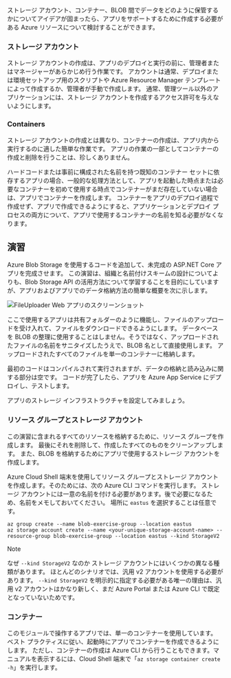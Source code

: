 ストレージ アカウント、コンテナー、BLOB 間でデータをどのように保管するかについてアイデアが固まったら、アプリをサポートするために作成する必要がある Azure リソースについて検討することができます。

### <a name="storage-accounts"></a>ストレージ アカウント

ストレージ アカウントの作成は、アプリのデプロイと実行の前に、管理者またはマネージャーがあらかじめ行う作業です。 アカウントは通常、デプロイまたは環境セットアップ用のスクリプトや Azure Resource Manager テンプレートによって作成するか、管理者が手動で作成します。 通常、管理ツール以外のアプリケーションには、ストレージ アカウントを作成するアクセス許可を与えないようにします。

### <a name="containers"></a>Containers

ストレージ アカウントの作成とは異なり、コンテナーの作成は、アプリ内から実行するのに適した簡単な作業です。 アプリの作業の一部としてコンテナーの作成と削除を行うことは、珍しくありません。

ハードコードまたは事前に構成された名前を持つ既知のコンテナー セットに依存するアプリの場合、一般的な処理方法として、アプリを起動した時点または必要なコンテナーを初めて使用する時点でコンテナーがまだ存在していない場合は、アプリでコンテナーを作成します。 コンテナーをアプリのデプロイ過程で作成せず、アプリで作成できるようにすると、アプリケーションとデプロイ プロセスの両方について、アプリで使用するコンテナーの名前を知る必要がなくなります。

## <a name="exercise"></a>演習

Azure Blob Storage を使用するコードを追加して、未完成の ASP.NET Core アプリを完成させます。 この演習は、組織と名前付けスキームの設計についてよりも、Blob Storage API の活用方法について学習することを目的にしていますが、アプリおよびアプリでのデータ格納方法の簡単な概要を次に示します。

![FileUploader Web アプリのスクリーンショット](../media-drafts/fileuploader-with-files.PNG)

ここで使用するアプリは共有フォルダーのように機能し、ファイルのアップロードを受け入れて、ファイルをダウンロードできるようにします。 データベースを BLOB の整理に使用することはしません。そうではなく、アップロードされたファイルの名前をサニタイズしたうえで、BLOB 名として直接使用します。 アップロードされたすべてのファイルを単一のコンテナーに格納します。

最初のコードはコンパイルされて実行されますが、データの格納と読み込みに関する部分は空です。 コードが完了したら、アプリを Azure App Service にデプロイし、テストします。

アプリのストレージ インフラストラクチャを設定してみましょう。

### <a name="resource-group-and-storage-account"></a>リソース グループとストレージ アカウント

この演習に含まれるすべてのリソースを格納するために、リソース グループを作成します。 最後にそれを削除して、作成したすべてのものをクリーンアップします。 また、BLOB を格納するためにアプリで使用するストレージ アカウントを作成します。

Azure Cloud Shell 端末を使用してリソース グループとストレージ アカウントを作成します。そのためには、次の Azure CLI コマンドを実行します。 ストレージ アカウントには一意の名前を付ける必要があります。後で必要になるため、名前をメモしておいてください。 場所に `eastus` を選択することは任意です。

```console
az group create --name blob-exercise-group --location eastus
az storage account create --name <your-unique-storage-account-name> --resource-group blob-exercise-group --location eastus --kind StorageV2
```

> [!NOTE]
> なぜ `--kind StorageV2` なのか ストレージ アカウントにはいくつかの異なる種類があります。 ほとんどのシナリオでは、汎用 v2 アカウントを使用する必要があります。 `--kind StorageV2` を明示的に指定する必要がある唯一の理由は、汎用 v2 アカウントはかなり新しく、まだ Azure Portal または Azure CLI で既定となっていないためです。

### <a name="container"></a>コンテナー

このモジュールで操作するアプリでは、単一のコンテナーを使用しています。 ベスト プラクティスに従い、起動時にアプリでコンテナーを作成できるようにします。 ただし、コンテナーの作成は Azure CLI から行うこともできます。マニュアルを表示するには、Cloud Shell 端末で「`az storage container create -h`」を実行します。
